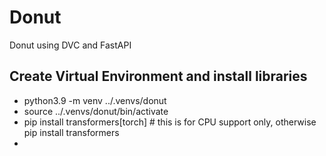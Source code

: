 # Donut
Donut using DVC and FastAPI

## Create Virtual Environment and install libraries
- python3.9 -m venv ../.venvs/donut
- source ../.venvs/donut/bin/activate
- pip install transformers[torch] # this is for CPU support only, otherwise pip install transformers
- 